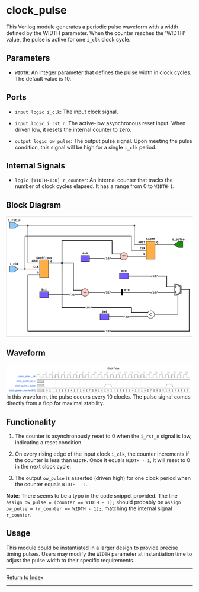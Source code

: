 # clock_pulse

This Verilog module generates a periodic pulse waveform with a width defined by the WIDTH parameter. When the counter reaches the 'WIDTH' value, the pulse is active for one `i_clk` clock cycle.

## Parameters

- `WIDTH`: An integer parameter that defines the pulse width in clock cycles. The default value is 10.

## Ports

- `input logic i_clk`: The input clock signal.

- `input logic i_rst_n`: The active-low asynchronous reset input. When driven low, it resets the internal counter to zero.

- `output logic ow_pulse`: The output pulse signal. Upon meeting the pulse condition, this signal will be high for a single `i_clk` period.

## Internal Signals

- `logic [WIDTH-1:0] r_counter`: An internal counter that tracks the number of clock cycles elapsed. It has a range from 0 to `WIDTH-1`.

## Block Diagram

![Clock Pulse](./_svg/clock_pulse.svg)

## Waveform

![Clock Pulse Wave](./_wavedrom_svg/wavedrom_clock_pulse.svg)
In this waveform, the pulse occurs every 10 clocks. The pulse signal comes directly from a flop for maximal stability.

## Functionality

1. The counter is asynchronously reset to 0 when the `i_rst_n` signal is low, indicating a reset condition.

2. On every rising edge of the input clock `i_clk`, the counter increments if the counter is less than `WIDTH`. Once it equals `WIDTH - 1`, it will reset to 0 in the next clock cycle.

3. The output `ow_pulse` is asserted (driven high) for one clock period when the counter equals `WIDTH - 1`.

**Note**: There seems to be a typo in the code snippet provided. The line `assign ow_pulse = (counter == WIDTH - 1);` should probably be `assign ow_pulse = (r_counter == WIDTH - 1);`, matching the internal signal `r_counter`.

## Usage

This module could be instantiated in a larger design to provide precise timing pulses. Users may modify the `WIDTH` parameter at instantiation time to adjust the pulse width to their specific requirements.

---

[Return to Index](index.md)

---
